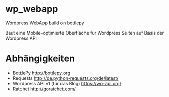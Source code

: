 # wp_webapp
Wordpress WebApp build on bottlepy

Baut eine Mobile-optimierte Oberfläche für Wordpress Seiten auf Basis der Wordpress API

# Abhängigkeiten

* BottlePy http://bottlepy.org
* Requests http://de.python-requests.org/de/latest/
* Wordpress API v1 (für das Blog) https://wp-api.org/ 
* Ratchet http://goratchet.com/